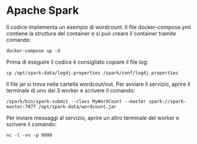 # Apache Spark
Il codice implementa un esempio di wordcount.
Il file docker-compose.yml contiene la struttura del container e si può creare il container tramite comando:
```
docker-compose up -d
```
Prima di eseguire il codice è consigliato copiare il file log:
```
cp /opt/spark-data/log4j.properties /spark/conf/log4j.properties
```
Il file jar si trova nella cartella wordcout/out. Per avviare il servizio, aprire il terminale di uno dei 3 worker e scrivere il comando:
```
/spark/bin/spark-submit --class MyWordCount --master spark://spark-master:7077 /opt/spark-data/wordcount.jar
```
Per inviare messaggi al servizio, aprire un altro terminale del worker e scrivere il comando:
```
nc -l -vv -p 9999
```
